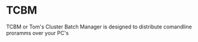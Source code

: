 # TCBM
TCBM or Tom's Cluster Batch Manager is designed to distribute comandline proramms over your PC's
